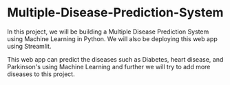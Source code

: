 # Multiple-Disease-Prediction-System

In this project, we will be building a Multiple Disease Prediction System using Machine Learning in Python. We will also be deploying this web app using Streamlit.

This web app can predict the diseases such as Diabetes, heart disease, and Parkinson's using Machine Learning and further we will try to add more diseases to this project.
